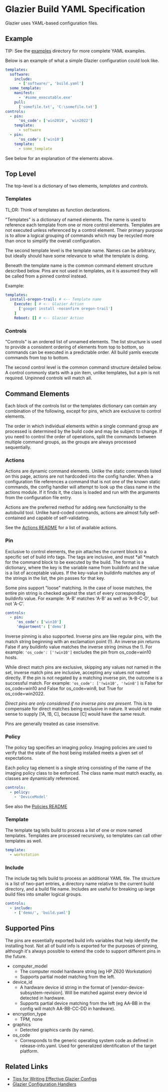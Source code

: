# Glazier Build YAML Specification

<!--* freshness: { owner: 'winops-imaging' reviewed: '2021-10-13' } *-->

Glazier uses YAML-based configuration files.

## Example

TIP: See the
[examples](https://github.com/google/glazier/blob/master/examples/yaml/build.yaml)
directory for more complete YAML examples.

Below is an example of what a simple Glazier configuration could look like.

```yaml
templates:
  software:
    include:
      - ['software/', 'build.yaml']
  some_template:
    manifest:
      - '#some_executable.exe'
    pull:
      ['somefile.txt', 'C:\somefile.txt']
controls:
  - pin:
      'os_code': ['win2019', 'win2022']
    template:
      - software
  - pin:
      'os_code': ['win10']
    template:
      - some_template
```

See below for an explanation of the elements above.

## Top Level

The top-level is a dictionary of two elements, *templates* and *controls*.

### Templates

TL;DR: Think of templates as function declarations.

"Templates" is a dictionary of named elements. The name is used to reference
each template from one or more control elements. Templates are not executed
unless referenced by a control element. Their primary purpose is to allow a
logical grouping of commands which may be recycled more than once to simplify
the overall configuration.

The second template level is the template name. Names can be arbitrary, but
ideally should have some relevance to what the template is doing.

Beneath the template name is the common command element structure described
below. Pins are not used in templates, as it is assumed they will be called from
a pinned control instead.

Example:

```yaml
templates:
  install-oregon-trail: # <-- Template name
    Execute: [ # <-- Glazier Action
      ['googet install -noconfirm oregon-trail']
    ]
    Reboot: [] # <-- Glazier Action
```

### Controls

"Controls" is an ordered list of unnamed elements. The list structure is used to
provide a consistent ordering of elements from top to bottom, so commands can be
executed in a predictable order. All build yamls execute commands from top to
bottom.

The second control level is the common command structure detailed below. A
control commonly starts with a pin item, unlike templates, but a pin is not
required. Unpinned controls will match all.

## Command Elements

Each block of the controls list or the templates dictionary can contain any
combination of the following, except for pins, which are exclusive to control
elements.

The order in which individual elements within a single command group are
processed is determined by the build code and may be subject to change. If you
need to control the order of operations, split the commands between multiple
command groups, as the groups are always processed sequentially.

### Actions

Actions are dynamic command elements. Unlike the static commands listed on this
page, actions are not hardcoded into the config handler. When a configuration
file references a command that is not one of the known static commands, the
config handler will attempt to look up the class name in the actions module. If
it finds it, the class is loaded and run with the arguments from the
configuration file entry.

Actions are the preferred method for adding new functionality to the autobuild
tool. Unlike hard-coded commands, actions are almost fully self-contained and
capable of self-validating.

See the [Actions README](../../glazier/lib/actions/README.md) for a list of available
actions.

### Pin

Exclusive to control elements, the pin attaches the current block to a specific
set of build info tags. The tags are inclusive, and must *all *match for the
command block to be executed by the build. The format is a dictionary, where the
key is the variable name from buildinfo and the value is a list of acceptable
values. If the key-value in buildinfo matches any of the strings in the list,
the pin passes for that key.

Some pins support "loose" matching. In the case of loose matches, the entire pin
string is checked against the start of every corresponding buildinfo value. For
example: 'A-B' matches 'A-B' as well as 'A-B-C-D', but not 'A-C'.

```yaml
controls:
  - pin:
     'os_code': ['win10']
     'department': ['demo']
```

Inverse pinning is also supported. Inverse pins are like regular pins, with the
match string beginning with an exclamation point (!). An inverse pin returns
False if any buildinfo value matches the inverse string (minus the !). For
example: `'os_code': ['!win10']` excludes the pin from os_code=win10 hosts.

While direct match pins are exclusive, skipping any values not named in the set,
inverse match pins are inclusive, accepting any values not named directly. If
the pin is not negated by a matching inverse pin, the outcome is a successful
match. For example: `'os_code': ['!win10', '!win8']` is False for os_code=win10
and False for os_code=win8, but True for os_code=win2022.

*Direct pins are only considered if no inverse pins are present.* This is to
compensate for direct matches being exclusive in nature. It would not make sense
to supply \[!A, !B, C\], because \[C\] would have the same result.

Pins are generally treated as case insensitive.

### Policy

The policy tag specifies an imaging policy. Imaging policies are used to verify
that the state of the host being installed meets a given set of expectations.

Each policy tag element is a single string consisting of the name of the imaging
policy class to be enforced. The class name must match exactly, as classes are
dynamically referenced.

```yaml
controls:
  - policy:
    - 'DeviceModel'
```

See also the [Policies README](../../glazier/lib/policies/README.md)

### Template

The template tag tells build to process a list of one or more named templates.
Templates are processed recursively, so templates can call other templates as
well.

```yaml
template:
  - workstation
```

### Include

The include tag tells build to process an additional YAML file. The structure is
a list of two-part entries, a directory name relative to the current build
directory, and a build file name. Includes are useful for breaking up large
build files into smaller logical groups.

```yaml
controls:
  - include:
    - ['demo/', 'build.yaml']
```

## Supported Pins

The pins are essentially exported build info variables that help identify the
installing host. Not all of build info is exported for the purposes of pinning,
although it's always possible to extend the code to support different pins in
the future.

*   computer_model
    *   The computer model hardware string (eg HP Z620 Workstation)
    *   Supports partial model matching from the left.
*   device_id
    *   A hardware device id string in the format of
        \[vendor-device-subsystem-revision\]. Will be matched against every
        device id detected in hardware.
    *   Supports partial device matching from the left (eg AA-BB in the config
        will match AA-BB-CC-DD in hardware).
*   encryption_type
    *   TPM, none
*   graphics
    *   Detected graphics cards (by name).
*   os_code
    *   Corresponds to the generic operating system code as defined in
        release-info.yaml. Used for generalized identification of the target
        platform.

## Related Links

*   [Tips for Writing Effective Glazier Configs](tips.md)
*   [Glazier Configuration Handlers](../setup/config_handlers.md)
